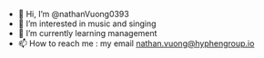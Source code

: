 - 👋 Hi, I’m @nathanVuong0393
- 👀 I’m interested in music and singing
- 🌱 I’m currently learning management
- 📫 How to reach me : my email nathan.vuong@hyphengroup.io

<!---
nathanVuong0393/nathanVuong0393 is a ✨ special ✨ repository because its `README.md` (this file) appears on your GitHub profile.
You can click the Preview link to take a look at your changes.
--->
